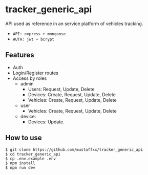 # tracker_generic_api

API used as reference in an service platform of vehicles tracking. </br>

- <code>API: express + mongoose</br></code>
- <code>AUTH: jwt + bcrypt</code>

## Features

- Auth
- Login/Register routes
- Access by roles
  - admin
    - Users: Request, Update, Delete
    - Devices: Create, Request, Update, Delete
    - Vehicles: Create, Request, Update, Delete
  - user
    - Vehicles: Create, Request, Update, Delete
  - device:
    - Devices: Update.

## How to use

```console
$ git clone https://github.com/mustaffxx/tracker_generic_api
$ cd tracker_generic_api
$ cp .env.example .env
$ npm install
$ npm run dev
```
